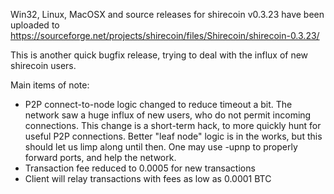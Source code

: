 Win32, Linux, MacOSX and source releases for shirecoin v0.3.23 have been uploaded to
https://sourceforge.net/projects/shirecoin/files/Shirecoin/shirecoin-0.3.23/

This is another quick bugfix release, trying to deal with the influx of new shirecoin users.

Main items of note:

* P2P connect-to-node logic changed to reduce timeout a bit.  The network saw a huge influx of new users, who do not permit incoming connections.  This change is a short-term hack, to more quickly hunt for useful P2P connections.  Better "leaf node" logic is in the works, but this should let us limp along until then.  One may use -upnp to properly forward ports, and help the network.
* Transaction fee reduced to 0.0005 for new transactions
* Client will relay transactions with fees as low as 0.0001 BTC
